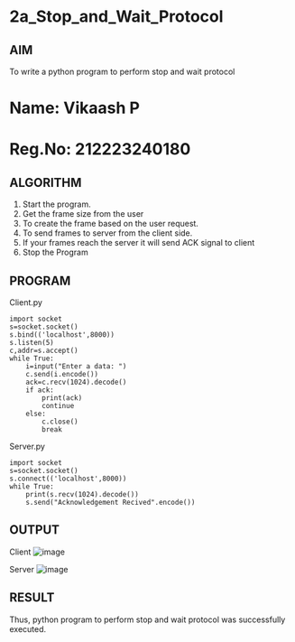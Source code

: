 # 2a_Stop_and_Wait_Protocol
## AIM 
To write a python program to perform stop and wait protocol
# Name: Vikaash P
# Reg.No: 212223240180
## ALGORITHM
1. Start the program.
2. Get the frame size from the user
3. To create the frame based on the user request.
4. To send frames to server from the client side.
5. If your frames reach the server it will send ACK signal to client
6. Stop the Program
## PROGRAM
Client.py
```
import socket
s=socket.socket()
s.bind(('localhost',8000))
s.listen(5)
c,addr=s.accept()
while True:
    i=input("Enter a data: ")
    c.send(i.encode())
    ack=c.recv(1024).decode()
    if ack:
        print(ack)
        continue
    else:
        c.close()
        break
```
Server.py
```
import socket
s=socket.socket()
s.connect(('localhost',8000))
while True:
    print(s.recv(1024).decode())
    s.send("Acknowledgement Recived".encode())
```
## OUTPUT
Client
![image](https://github.com/user-attachments/assets/07258c16-e529-481c-9eb8-fc62de13d621)

Server
![image](https://github.com/user-attachments/assets/ce1695ea-65d2-4c80-833d-dc8584f65fe6)



## RESULT
Thus, python program to perform stop and wait protocol was successfully executed.
